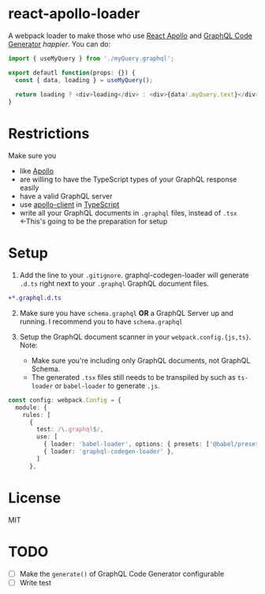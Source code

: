 # react-apollo-loader

A webpack loader to make those who use [React Apollo](https://github.com/apollographql/react-apollo#readme) and [GraphQL Code Generator](https://graphql-code-generator.com/) _happier_. You can do:

```typescript
import { useMyQuery } from './myQuery.graphql';

export defautl function(props: {}) {
  const { data, loading } = useMyQuery();
  
  return loading ? <div>loading</div> : <div>{data!.myQuery.text}</div>;
}
```

# Restrictions

Make sure you

* like [Apollo](https://www.apollographql.com/)
* are willing to have the TypeScript types of your GraphQL response easily
* have a valid GraphQL server
* use [apollo-client](https://github.com/apollographql/apollo-client#readme) in [TypeScript](https://www.typescriptlang.org/)
* write all your GraphQL documents in `.graphql` files, instead of `.tsx` ←This's going to be the preparation for setup

# Setup

1. Add the line to your `.gitignore`. graphql-codegen-loader will generate `.d.ts` right next to your `.graphql` GraphQL document files.

```diff
+*.graphql.d.ts
```

2. Make sure you have `schema.graphql` **OR** a GraphQL Server up and running. I recommend you to have `schema.graphql`

3. Setup the GraphQL document scanner in your `webpack.config.{js,ts}`. Note: 
    * Make sure you're including only GraphQL documents, not GraphQL Schema.
    * The generated `.tsx` files still needs to be transpiled by such as `ts-loader` or `babel-loader` to generate `.js`.

<!--https://graphql-code-generator.com/docs/getting-started/documents-field#document-scanner-->

```typescript
const config: webpack.Config = {
  module: {
    rules: [
      {
        test: /\.graphql$/,
        use: [
          { loader: 'babel-loader', options: { presets: ['@babel/preset-typescript'] } },
          { loader: 'graphql-codegen-loader' },
        ]
      },
```

# License

MIT

# TODO

- [ ] Make the `generate()` of GraphQL Code Generator configurable 
- [ ] Write test
